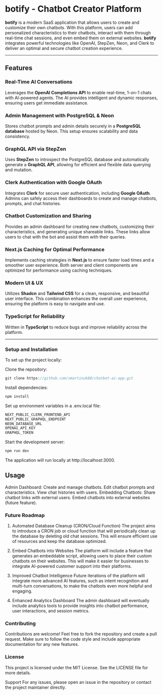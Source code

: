 # **botify - Chatbot Creator Platform**

**botify** is a modern SaaS application that allows users to create and customize their own chatbots. With this platform, users can add personalized characteristics to their chatbots, interact with them through real-time chat sessions, and even embed them on external websites. **botify** integrates powerful technologies like OpenAI, StepZen, Neon, and Clerk to deliver an optimal and secure chatbot creation experience.

---

## **Features**

### **Real-Time AI Conversations**
Leverages the **OpenAI Completions API** to enable real-time, 1-on-1 chats with AI-powered agents. The AI provides intelligent and dynamic responses, ensuring users get immediate assistance.

### **Admin Management with PostgreSQL & Neon**
Stores chatbot prompts and admin details securely in a **PostgreSQL database** hosted by Neon. This setup ensures scalability and data consistency.

### **GraphQL API via StepZen**
Uses **StepZen** to introspect the PostgreSQL database and automatically generate a **GraphQL API**, allowing for efficient and flexible data querying and mutation.

### **Clerk Authentication with Google OAuth**
Integrates **Clerk** for secure user authentication, including **Google OAuth**. Admins can safely access their dashboards to create and manage chatbots, prompts, and chat histories.

### **Chatbot Customization and Sharing**
Provides an admin dashboard for creating new chatbots, customizing their characteristics, and generating unique shareable links. These links allow users to chat with the bot and assist them with their queries.

### **Next.js Caching for Optimal Performance**
Implements caching strategies in **Next.js** to ensure faster load times and a smoother user experience. Both server and client components are optimized for performance using caching techniques.

### **Modern UI & UX**
Utilizes **Shadcn** and **Tailwind CSS** for a clean, responsive, and beautiful user interface. This combination enhances the overall user experience, ensuring the platform is easy to navigate and use.

### **TypeScript for Reliability**
Written in **TypeScript** to reduce bugs and improve reliability across the platform.

---

### **Setup and Installation**
To set up the project locally:

Clone the repository:

```js
git clone https://github.com/smartinuk88/chatbot-ai-app.git
```
Install dependencies:

```js
npm install
```

Set up environment variables in a .env.local file:

```js
NEXT_PUBLIC_CLERK_FRONTEND_API
NEXT_PUBLIC_GRAPHQL_ENDPOINT
NEON_DATABASE_URL
OPENAI_API_KEY
GRAPHQL_TOKEN
```
Start the development server:

```js
npm run dev
```

The application will run locally at http://localhost:3000.

## **Usage**
Admin Dashboard:
Create and manage chatbots.
Edit chatbot prompts and characteristics.
View chat histories with users.
Embedding Chatbots:
Share chatbot links with external users.
Embed chatbots into external websites (future feature).
### **Future Roadmap**
1. Automated Database Cleanup (CRON/Cloud Function)
The project aims to introduce a CRON job or cloud function that will periodically clean up the database by deleting old chat sessions. This will ensure efficient use of resources and keep the database optimized.

2. Embed Chatbots into Websites
The platform will include a feature that generates an embeddable script, allowing users to place their custom chatbots on their websites. This will make it easier for businesses to integrate AI-powered customer support into their platforms.

3. Improved Chatbot Intelligence
Future iterations of the platform will integrate more advanced AI features, such as intent recognition and multi-turn conversations, to make the chatbots even more helpful and engaging.

4. Enhanced Analytics Dashboard
The admin dashboard will eventually include analytics tools to provide insights into chatbot performance, user interactions, and session metrics.

### **Contributing**
Contributions are welcome! Feel free to fork the repository and create a pull request. Make sure to follow the code style and include appropriate documentation for any new features.

### **License**
This project is licensed under the MIT License. See the LICENSE file for more details.

Support
For any issues, please open an issue in the repository or contact the project maintainer directly.
